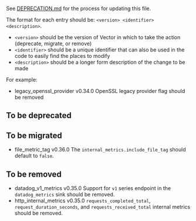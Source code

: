 See [DEPRECATION.md](docs/DEPRECATION.md#process) for the process for updating this file.

The format for each entry should be: `<version> <identifier> <description>`.

- `<version>` should be the version of Vector in which to take the action (deprecate, migrate, or
  remove)
- `<identifier>` should be a unique identifier that can also be used in the code to easily find the
  places to modify
- `<description>` should be a longer form description of the change to be made

For example:

- legacy_openssl_provider v0.34.0 OpenSSL legacy provider flag should be removed

## To be deprecated

## To be migrated

- file_metric_tag v0.36.0 The `internal_metrics.include_file_tag` should default to `false`.

## To be removed

- datadog_v1_metrics v0.35.0 Support for `v1` series endpoint in the `datadog_metrics` sink should be removed.
- http_internal_metrics v0.35.0 `requests_completed_total`, `request_duration_seconds`, and `requests_received_total` internal metrics should be removed.
